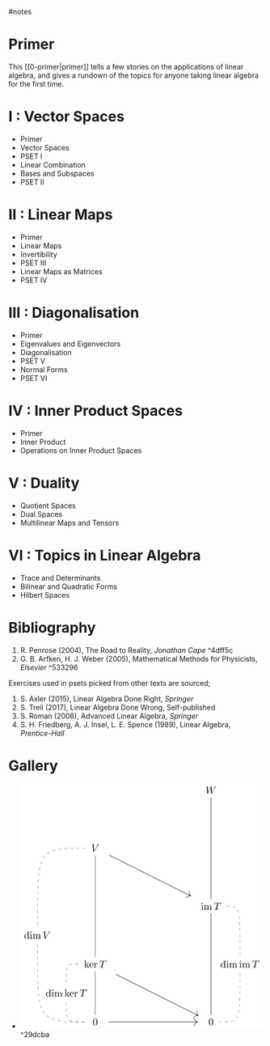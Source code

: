 #notes
# Primer
This [[0-primer|primer]] tells a few stories on the applications of linear algebra, and gives a rundown of the topics for anyone taking linear algebra for the first time.

# I : Vector Spaces

- Primer
- Vector Spaces
- PSET I
- Linear Combination
- Bases and Subspaces
- PSET II

# II : Linear Maps

- Primer
- Linear Maps
- Invertibility
- PSET III
- Linear Maps as Matrices
- PSET IV

# III : Diagonalisation

- Primer
- Eigenvalues and Eigenvectors
- Diagonalisation
- PSET V
- Normal Forms
- PSET VI

# IV : Inner Product Spaces

- Primer
- Inner Product
- Operations on Inner Product Spaces

# V : Duality

- Quotient Spaces
- Dual Spaces
- Multilinear Maps and Tensors

# VI : Topics in Linear Algebra

- Trace and Determinants
- Bilinear and Quadratic Forms
- Hilbert Spaces

# Bibliography
1. R. Penrose (2004), The Road to Reality, *Jonathan Cape* ^4dff5c
2. G. B. Arfken, H. J. Weber (2005), Mathematical Methods for Physicists, *Elsevier* ^533296

Exercises used in psets picked from other texts are sourced;
1. S. Axler (2015), Linear Algebra Done Right, *Springer*
2. S. Treil (2017), Linear Algebra Done Wrong, Self-published
3. S. Roman (2008), Advanced Linear Algebra, *Springer*
4. S. H. Friedberg, A. J. Insel, L. E. Spence (1989), Linear Algebra, *Prentice-Hall*

# Gallery
- ![rank-nullity](res/Rank-nullity.png) ^29dcba